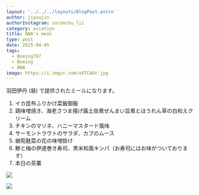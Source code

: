 ```yaml
---
layout: '../../../layouts/BlogPost.astro'
author: jiyuujin
authorInstagram: soranchu_liz
category: aviation
title: ANA's meal
type: post
date: 2025-04-05
tags:
  - Boeing767
  - Boeing
  - ANA
image: https://i.imgur.com/aXTCA0r.jpg
---
```


羽田伊丹 (昼) で提供されたミールになります。

1. イカ昆布ふりかけ菜飯御飯
2. 鶏味噌焼き、海老さつま揚げ蕗土佐煮ぜんまい旨煮とほうれん草の白和えクリーム
3. チキンのマリネ、ハニーマスタード風味
4. サーモントラウトのサラダ、カブのムース
5. 蛸筍麩菜の花の味噌掛け
6. 鯵と梅の伊達巻き寿司、黒米和風キンパ（お寿司にはお味がついております）
7. 本日の茶菓

![](/assets/img/20250405/kinaishoku_1.JPG)

![](/assets/img/20250405/kinaishoku_2.JPG)
